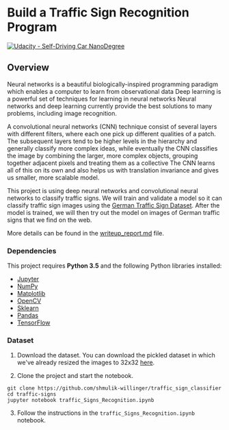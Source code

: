 # **Build a Traffic Sign Recognition Program**
[![Udacity - Self-Driving Car NanoDegree](https://s3.amazonaws.com/udacity-sdc/github/shield-carnd.svg)](http://www.udacity.com/drive)

Overview
---

Neural networks is a beautiful biologically-inspired programming paradigm which enables a computer to learn from observational data
Deep learning is a powerful set of techniques for learning in neural networks
Neural networks and deep learning currently provide the best solutions to many problems, including image recognition.

A convolutional neural networks (CNN) technique consist of several layers with different filters, where each one pick up different qualities of a patch. The subsequent layers tend to be higher levels in the hierarchy and generally classify more complex ideas, while eventually the CNN classifies the image by combining the larger, more complex objects, grouping together adjacent pixels and treating them as a collective
The CNN learns all of this on its own and also helps us with translation invariance and gives us smaller, more scalable model.

This project is using deep neural networks and convolutional neural networks to classify traffic signs. We will train and validate a model so it can classify traffic sign images using the [German Traffic Sign Dataset](http://benchmark.ini.rub.de/?section=gtsrb&subsection=dataset). After the model is trained, we will then try out the model on images of German traffic signs that we find on the web.

More details can be found in the [writeup_report.md](https://github.com/shmulik-willinger/traffic_sign_classifier/blob/master/writeup.md) file.

### Dependencies

This project requires **Python 3.5** and the following Python libraries installed:

- [Jupyter](http://jupyter.org/)
- [NumPy](http://www.numpy.org/)
- [Matplotlib](https://matplotlib.org/)
- [OpenCV](https://pypi.python.org/pypi/opencv-python#)
- [Sklearn](scikit-learn.org/)
- [Pandas](pandas.pydata.org/)
- [TensorFlow](http://tensorflow.org)


### Dataset

1. Download the dataset. You can download the pickled dataset in which we've already resized the images to 32x32 [here](https://d17h27t6h515a5.cloudfront.net/topher/2016/October/580d53ce_traffic-sign-data/traffic-sign-data.zip).

2. Clone the project and start the notebook.
```
git clone https://github.com/shmulik-willinger/traffic_sign_classifier
cd traffic-signs
jupyter notebook traffic_Signs_Recognition.ipynb
```
3. Follow the instructions in the `traffic_Signs_Recognition.ipynb` notebook.

